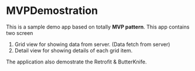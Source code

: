 # MVPDemostration

This is a sample demo app based on totally **MVP pattern**. This app contains two screen 
1. Grid view for showing data from server. (Data fetch from server)
2. Detail view for showing details of each grid item.

The application also demostrate the Retrofit &  ButterKnife.
